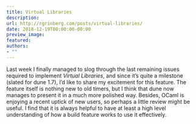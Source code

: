 ```yaml
---
title: Virtual Libraries
description:
url: http://rgrinberg.com/posts/virtual-libraries/
date: 2018-12-19T00:00:00-00:00
preview_image:
featured:
authors:
- ""
---
```


<p>Last week I finally managed to slog through the last remaining issues required
to implement <cite>Virtual Libraries</cite>, and since it&rsquo;s quite a milestone (slated for
dune 1.7), I&rsquo;d like to share my excitement for this feature. The feature itself
is nothing new to old timers, but I think that dune now manages to present it in
a much more polished way. Besides, OCaml is enjoying a recent uptick of new
users, so perhaps a little review might be useful. I find that it is always
helpful to have at least a high level understanding of how a build feature works
to use it effectively.</p>

